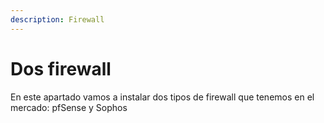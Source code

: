 ```yaml
---
description: Firewall
---
```


# Dos firewall

En este apartado vamos a instalar dos tipos de firewall que tenemos en el mercado: pfSense y Sophos
